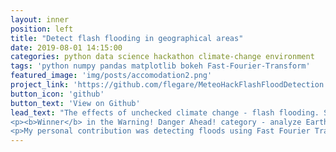 ```yaml
---
layout: inner
position: left
title: "Detect flash flooding in geographical areas"
date: 2019-08-01 14:15:00
categories: python data science hackathon climate-change environment
tags: 'python numpy pandas matplotlib bokeh Fast-Fourier-Transform'
featured_image: 'img/posts/accomodation2.png'
project_link: 'https://github.com/flegare/MeteoHackFlashFloodDetection'
button_icon: 'github'
button_text: 'View on Github'
lead_text: "The effects of unchecked climate change - flash flooding. See our submission for team <b>GeoHack</b> to Environment Canada and Hackworks' MeteoHack <b>hackathon.</b><br>
<p><b>Winner</b> in the Warning! Danger Ahead! category - analyze Earth science and weather data to monitor natural disasters, and impact on life and property.</p>
<p>My personal contribution was detecting floods using Fast Fourier Transforms (FFT)) and a risk model index. The FFT index is divided into low, medium, and high risk categories.</p>"
---
```

